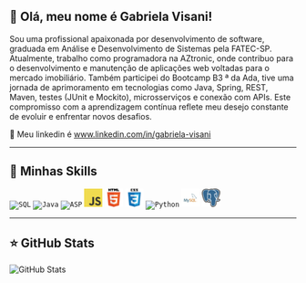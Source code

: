 ## 💜 Olá, meu nome é Gabriela Visani!

Sou uma profissional apaixonada por desenvolvimento de software, graduada em Análise e Desenvolvimento de Sistemas pela FATEC-SP. Atualmente, trabalho como programadora na AZtronic, onde contribuo para o desenvolvimento e manutenção de aplicações web voltadas para o mercado imobiliário. Também participei do Bootcamp B3 <Dev>ª da Ada, tive uma jornada de aprimoramento em tecnologias como Java, Spring, REST, Maven, testes (JUnit e Mockito), microsserviços e conexão com APIs. Este compromisso com a aprendizagem contínua reflete meu desejo constante de evoluir e enfrentar novos desafios.



💬 Meu linkedin é www.linkedin.com/in/gabriela-visani

---

## 🚀 Minhas Skills

<code><img height="32" src="https://cdn-icons-png.flaticon.com/512/2306/2306173.png" alt="SQL"/></code>
<code><img height="32" src="https://cdn-icons-png.flaticon.com/512/1183/1183618.png" alt="Java"/></code>
<code><img height="32" src="https://cdn-icons-png.flaticon.com/512/2306/2306019.png" alt="ASP"/></code>
<code><img height="32" src="https://raw.githubusercontent.com/github/explore/80688e429a7d4ef2fca1e82350fe8e3517d3494d/topics/javascript/javascript.png" alt="Javascript"/></code>
<code><img height="32" src="https://raw.githubusercontent.com/github/explore/80688e429a7d4ef2fca1e82350fe8e3517d3494d/topics/html/html.png" alt="HTML5"/></code>
<code><img height="32" src="https://raw.githubusercontent.com/github/explore/80688e429a7d4ef2fca1e82350fe8e3517d3494d/topics/css/css.png" alt="CSS"/></code>
<code><img height="32" src="https://static-00.iconduck.com/assets.00/python-icon-512x512-48og66bp.png" alt="Python"/></code>
<code><img height="32" src="https://raw.githubusercontent.com/github/explore/80688e429a7d4ef2fca1e82350fe8e3517d3494d/topics/mysql/mysql.png" alt="MySQL"/></code>
<code><img height="32" src="https://raw.githubusercontent.com/github/explore/80688e429a7d4ef2fca1e82350fe8e3517d3494d/topics/postgresql/postgresql.png" alt="PostegreSQL"/></code>

---

## ⭐ GitHub Stats

![GitHub Stats](https://github-readme-stats.vercel.app/api?username=gabiwvisani&show_icons=true)
